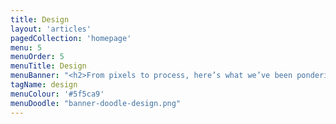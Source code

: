 ```yaml
---
title: Design
layout: 'articles'
pagedCollection: 'homepage'
menu: 5
menuOrder: 5
menuTitle: Design
menuBanner: "<h2>From pixels to process, here’s what we’ve been pondering in well-coordinated socks & shoes.</h2>"
tagName: design
menuColour: '#5f5ca9'
menuDoodle: "banner-doodle-design.png"
---
```


